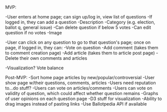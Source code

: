 
MVP:

-User enters at home page; can sign up/log in, view list of questions
	-If logged in, they can add a question
		-Description
		-Category (e.g. election, ballot q, general issue)
		-Can delete question if below 5 votes
		-Can edit question if no votes
		-Image

-User can click on any question to go to that question's page; once on page, if logged in, they can:
	-Vote on question
	-Add comment (takes them to comment creation page)
	-Add article (takes them to article post page)
	-Delete their own comments and articles

-Visualization?
Vote balance

Post-MVP:
-Sort home page articles by new/popular/controversial
-User show page w/their questions, comments, articles
-Users need reputation to...do stuff?
-Users can vote on articles/comments
-Users can vote on validity of question, which could affect whether question remains
-Graphs of user opinions on each question page
-D3 stuff for visualization
-Ability to drag images instead of pasting links
-Use Ballotpedia API if available